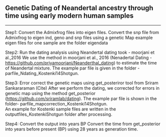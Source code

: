 ## Genetic Dating of Neandertal ancestry through time using early modern human samples  
-------------------------------------------------------------------------------------------------------------------
 
Step1: Convert the Admixfrog files into eigen files. 
	Convert the snp file from Admixfrog to eigen ind, geno and snp files using a genetic Map
        example eigen files for one sample are the folder eigendata

Step2: Run the dating analysis using Neandertal dating took - moorjani et al.,2016
	We use the method in moorjani et al., 2016 (Nenadertal Dating -https://github.com/priyamoorjani/Neanderthal_dating) to estimate the time of Neandertal mixture. The example par file is given in the folder - parfile_Ndating_Kostenki14Shotgun. 

Step3: Error correct the genetic maps using get_posteriror tool from Sriram Sankararaman (Cite)
	After we perform the dating, we corrected for errors in genetic map using the method get_posterior (https://github.com/sriramlab/dating). The example par file is shown in the folder- parfile_mapcorrection_Kostenki14Shotgun.  
	An example for Kostenki sample files are written in the outputfiles_KostenkiShotgun folder after processing.

Step4: Convert the output into years BP
	Convert the time from get_posterior into years before present (BP) using 28 years as generation time. 
 

